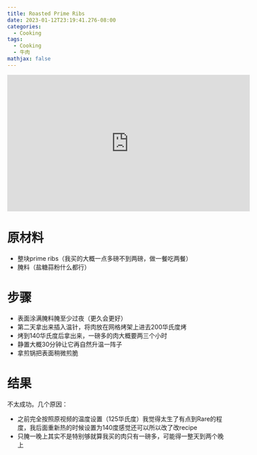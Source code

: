 ```yaml
---
title: Roasted Prime Ribs
date: 2023-01-12T23:19:41.276-08:00
categories:
  - Cooking
tags:
  - Cooking
  - 牛肉
mathjax: false
---
```

<iframe width="560" height="315" src="https://www.youtube.com/embed/dzyGsiAuMjI" title="YouTube video player" frameborder="0" allow="accelerometer; autoplay; clipboard-write; encrypted-media; gyroscope; picture-in-picture; web-share" allowfullscreen></iframe>





# 原材料

- 整块prime ribs（我买的大概一点多磅不到两磅，做一餐吃两餐）
- 腌料（盐糖蒜粉什么都行）

# 步骤

- 表面涂满腌料腌至少过夜（更久会更好）
- 第二天拿出来插入温针，将肉放在网格烤架上进去200华氏度烤
- 烤到140华氏度后拿出来，一磅多的肉大概要两三个小时
- 静置大概30分钟让它再自然升温一阵子
- 拿煎锅把表面稍微煎脆

# 结果

不太成功。几个原因：

- 之前完全按照原视频的温度设置（125华氏度）我觉得太生了有点到Rare的程度，我后面重新热的时候设置为140度感觉还可以所以改了改recipe
- 只腌一晚上其实不是特别够就算我买的肉只有一磅多，可能得一整天到两个晚上




